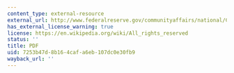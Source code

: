 ```yaml
---
content_type: external-resource
external_url: http://www.federalreserve.gov/communityaffairs/national/CA_Conf_SusCommDev/pdf/zeilenbachsean.pdf
has_external_license_warning: true
license: https://en.wikipedia.org/wiki/All_rights_reserved
status: ''
title: PDF
uid: 7253b47d-8b16-4caf-a6eb-107dc0e30fb9
wayback_url: ''
---
```


